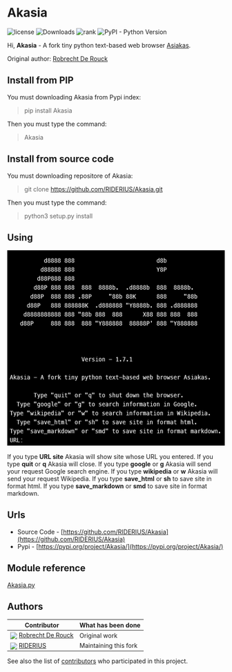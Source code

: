 # Akasia

![license](https://img.shields.io/github/license/RIDERIUS/Akasia?style=for-the-badge) ![Downloads](https://img.shields.io/pypi/dm/Akasia?style=for-the-badge) ![rank](https://img.shields.io/librariesio/sourcerank/pypi/Akasia?style=for-the-badge) ![PyPI - Python Version](https://img.shields.io/pypi/pyversions/Akasia?style=for-the-badge)

Hi, **Akasia** - A fork tiny python text-based web browser [Asiakas](https://github.com/robrechtdr/asiakas).

Original author: [Robrecht De Rouck](https://github.com/robrechtdr)

## Install from PIP

You must downloading Akasia from Pypi index:

> pip install Akasia

Then you must type the command:

> Akasia

## Install from source code

You must downloading repositore of Akasia:

> git clone <https://github.com/RIDERIUS/Akasia.git>

Then you must type the command:

> python3 setup.py install

## Using

![Akasia](https://raw.githubusercontent.com/RIDERIUS/Akasia/main/docs/akasia.png)

If you type **URL site** Akasia will show site whose URL you entered.
If you type **quit** or **q** Akasia will close.
If you type **google** or **g** Akasia will send your request Google search engine.
If you type **wikipedia** or **w** Akasia will send your request Wikipedia.
If you type **save_html** or **sh** to save site in format html.
If you type **save_markdown** or **smd** to save site in format markdown.

## Urls

- Source Code - [https://github.com/RIDERIUS/Akasia](https://github.com/RIDERIUS/Akasia)
- Pypi - [https://pypi.org/project/Akasia/](https://pypi.org/project/Akasia/)

## Module reference

[Akasia.py](https://github.com/RIDERIUS/Akasia/blob/main/docs/akasia.md)

## Authors
| Contributor                                                                                                                         | What has been done    |
|-------------------------------------------------------------------------------------------------------------------------------------|-----------------------|
| <img src="https://avatars.githubusercontent.com/u/2156349?v=4" height=30px align=center> [Robrecht De Rouck](https://github.com/robrechtdr) | Original work  |
| <img src="https://avatars.githubusercontent.com/u/61966120?v=4" height=30px align=center>   [RIDERIUS](https://github.com/riderius) | Maintaining this fork |

See also the list of [contributors](https://github.com/RIDERIUS/Akasia/blob/main/AUTHORS.md) who participated in this project.
